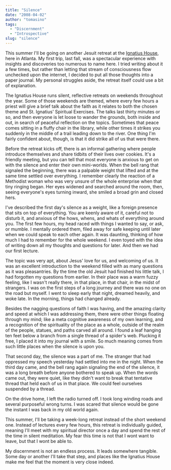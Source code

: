 ```yaml
---
title: "Silence"
date: "2008-04-02"
author: "tomasino"
tags:
  - "Discernment"
  - "Introspective"
slug: "silence"
---
```


This summer I'll be going on another Jesuit retreat at the [Ignatius
House][], here in Atlanta. My first trip, last fall, was a spectacular
experience with insights and discoveries too numerous to name here. I
tried writing about it a few times, but rather than letting that stream
of consciousness flow unchecked upon the internet, I decided to put all
those thoughts into a paper journal. My personal struggles aside, the
retreat itself could use a bit of explanation.

The Ignatius House runs silent, reflective retreats on weekends
throughout the year. Some of those weekends are themed, where every few
hours a priest will give a brief talk about the faith as it relates to
both the chosen theme and St. Ignatius' Spiritual Exercises. The talks
last thirty minutes or so, and then everyone is let loose to wander the
grounds, both inside and out, in search of peaceful reflection on the
topics. Sometimes that peace comes sitting in a fluffy chair in the
library, while other times it strikes you suddenly in the middle of a
trail leading down to the river. One thing I'm fairly confident about,
though, is that it did strike all of us that were there.

Before the retreat kicks off, there is an informal gathering where
people introduce themselves and share tidbits of their lives over
cookies. It's a friendly meeting, but you can tell that most everyone is
anxious to get on with the silence and enter their own mini-worlds. When
the bell rang that signaled the beginning, there was a palpable weight
that lifted and at the same time settled over everything. I remember
clearly the reaction of a Methodist woman who was very unsure of the
whole enterprise when that tiny ringing began. Her eyes widened and
searched around the room, then, seeing everyone's eyes turning inward,
she smiled a broad grin and closed hers.

I've described the first day's silence as a weight, like a foreign
presence that sits on top of everything. You are keenly aware of it,
careful not to disturb it, and anxious of the hows, whens, and whats of
everything around you. The first few hours, my head raced with things I
wanted to say, or ask, or mumble. I mentally ordered them, filed away
for safe keeping until later when we could speak to each other again. It
was daunting, thinking of how much I had to remember for the whole
weekend. I even toyed with the idea of writing down all my thoughts and
questions for later. And then we had our first lecture.

The topic was very apt, about Jesus' love for us, and welcoming of us.
It was an excellent introduction to the weekend filled with as many
questions as it was pleasantries. By the time the old Jesuit had
finished his little talk, I had forgotten my questions from earlier. In
their place was a warm fuzzy feeling, like I wasn't really there, in
that place, in that chair, in the midst of strangers. I was on the first
steps of a long journey and there was no one on the road but myself. I
went to sleep early that night, dreamed heavily, and woke late. In the
morning, things had changed already.

Besides the nagging questions of faith I was having, and the amazing
clarity and speed at which I was addressing them, there were other
things floating through my mind; like a meta cognitive awareness of my
own learning, and a recognition of the spirituality of the place as a
whole, outside of the realm of the people, statues, and paths carved all
around. I found a leaf hanging ten feet below a branch from a single
thread of a spider's web. Plucking it free, I placed it into my journal
with a smile. So much meaning comes from such little places when the
silence is upon you.

That second day, the silence was a part of me. The stranger that had
oppressed my speech yesterday had settled into me in the night. When
the third day came, and the bell rang again signaling the end of the
silence, it was a long breath before anyone bothered to speak up. When
the words came out, they were quiet, like they didn't want to break that
tentative thread that held each of us in that place. We could feel
ourselves suspended by a thread.

On the drive home, I left the radio turned off. I took long winding
roads and several purposeful wrong turns. I was scared that silence would
be gone the instant I was back in my old world again.

This summer, I'll be taking a week-long retreat instead of the short
weekend one. Instead of lectures every few hours, this retreat is
individually guided, meaning I'll meet with my spiritual director once a
day and spend the rest of the time in silent meditation. My fear this
time is not that I wont want to leave, but that I wont be able to.

My discernment is not an endless process. It leads somewhere tangible.
Some day or another I'll take that step, and places like the Ignatius
House make me feel that the moment is very close indeed.

  [Ignatius House]: //www.ignatiushouse.com
